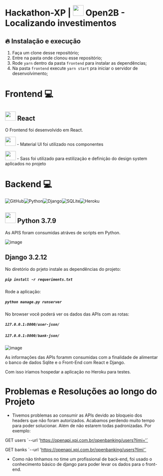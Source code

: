 # Hackathon-XP | <img src="https://raw.githubusercontent.com/Silva-Leo/Hackathon-XP/1af13ca59ad5e38d91371cdd5445d6f27fa20603/hacka-xp/src/assets/img/HeaderLogo.svg" height="35px" width="35px"> Open2B - Localizando investimentos 

## 🔥 Instalação e execução

1. Faça um clone desse repositório;
2. Entre na pasta onde clonou esse repositório;
3. Rode `yarn` dentro da pasta `frontend` para instalar as dependências;
4. Na pasta `frontend` execute `yarn start` pra iniciar o servidor de desenvolvimento;

# Frontend :computer:

## <img src="https://cdn.jsdelivr.net/gh/devicons/devicon/icons/react/react-original.svg" height="30px" width="35px"/> React

O Frontend foi desenvolvido em React. 

<img src="https://cdn.jsdelivr.net/gh/devicons/devicon/icons/materialui/materialui-original.svg" height="30px" width="35px" /> - Material UI foi utilizado nos componentes

<img src="https://cdn.jsdelivr.net/gh/devicons/devicon/icons/sass/sass-original.svg" height="30px" width="35px"/> - Sass foi utilizado para estilização e definição do design system aplicados no projeto

# Backend :computer:

![GitHub](https://img.shields.io/badge/github-%23121011.svg?style=for-the-badge&logo=github&logoColor=white)![Python](https://img.shields.io/badge/python-3670A0?style=for-the-badge&logo=python&logoColor=ffdd54)![Django](https://img.shields.io/badge/django-%23092E20.svg?style=for-the-badge&logo=django&logoColor=white)![SQLite](https://img.shields.io/badge/sqlite-%2307405e.svg?style=for-the-badge&logo=sqlite&logoColor=white)![Heroku](https://img.shields.io/badge/heroku-%23430098.svg?style=for-the-badge&logo=heroku&logoColor=white)



## <img src="https://cdn.jsdelivr.net/gh/devicons/devicon/icons/python/python-original.svg" height="35px" width="35px"/> Python 3.7.9

As APIS foram consumidas atráves de scripts em Python.

![image](https://user-images.githubusercontent.com/29557513/154873137-3493e280-95ef-4446-9472-7ce154e0e318.png)



## Django 3.2.12

No diretório do prjeto instale as dependências do projeto:

##### `pip install -r requeriments.txt`



Rode a aplicação:

##### `python manage.py runserver`



No browser você poderá ver os dados das APIs com as rotas:

##### `127.0.0.1:8000/user-json/`

##### `127.0.0.1:8000/bank-json/`



![image](https://user-images.githubusercontent.com/29557513/154873166-5735efef-f173-4ce1-8b33-f6e930bb38cb.png)



As informações  das APIs foramm consumidas com a finalidade de alimentar o banco de dados Sqlite e o Front-End com React e Django.

Com isso iríamos hospedar a aplicação no Heroku para testes.




# Problemas e Resoluções ao longo do Projeto

 - Tivemos problemas ao consumir as APIs devido ao bloqueio dos headers que não foram autorizados. Acabamos perdendo muito tempo para poder solucionar.
   Além de não estarem todas padronizadas. Por exemplo:
  
  GET users ´--url 'https://openapi.xpi.com.br/openbanking/users?limi='´
  
  GET banks ´--url 'https://openapi.xpi.com.br/openbanking/users?limi'´


- Como não tínhamos no time um profissional de back-end, foi usado o conhecimento básico de django para poder levar os dados para o front-end.
